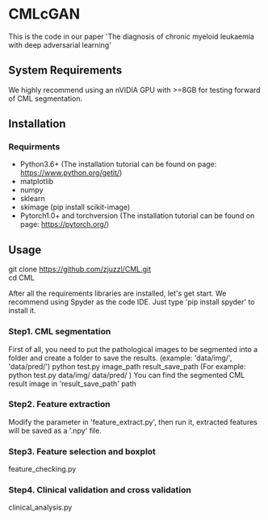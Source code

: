 # CMLcGAN
This is the code in our paper 'The diagnosis of chronic myeloid leukaemia with deep adversarial learning'
## System Requirements
We highly recommend using an nVIDIA GPU with >=8GB for testing forward of CML segmentation.

## Installation
### Requirments
* Python3.6+ (The installation tutorial can be found on page: https://www.python.org/getit/)
* matplotlib 
* numpy
* sklearn
* skimage (pip install scikit-image)
* Pytorch1.0+ and torchversion (The installation tutorial can be found on page: https://pytorch.org/)

## Usage
git clone https://github.com/zjuzzl/CML.git  
cd CML

After all the requirements libraries are installed, let's get start. We recommend using Spyder as the code IDE. Just type 'pip install spyder' to install it.
### Step1. CML segmentation
First of all, you need to put the pathological images to be segmented into a folder and create a folder to save the results. (example: 'data/img/', 'data/pred/')
python test.py image_path result_save_path 
(For example: python test.py data/img/ data/pred/ )
You can find the segmented CML result image in 'result_save_path' path

### Step2. Feature extraction
Modify the parameter in 'feature_extract.py', then run it, extracted features will be saved as a '.npy' file.

### Step3. Feature selection and boxplot
feature_checking.py

### Step4. Clinical validation and cross validation
clinical_analysis.py

